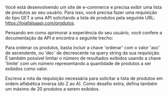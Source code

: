 Você está desenvolvendo um site de e-commerce e precisa exibir uma lista de produtos ao seu usuário. Para isso, você precisa fazer uma requisição do tipo GET a uma API solicitando a lista de produtos pela seguinte URL: https://lojafalsaapi.com/produtos.

Pensando em como aprimorar a experiência do seu usuário, você confere a documentação da API e encontra o seguinte trecho: 

Para ordenar os produtos, basta incluir a chave 'ordenar' com o valor 'asc' de ascendente, ou 'dec' de decrescente na query string da sua requisição. É também possível limitar o número de resultados exibidos usando a chave 'limite' com um número representando a quantidade de produtos a ser exibidos como valor. 

Escreva a rota da requisição necessária para solicitar a lista de produtos em ordem alfabética inversa (do Z ao A). Como desafio extra, defina também um máximo de 20 produtos a serem exibidos. 
